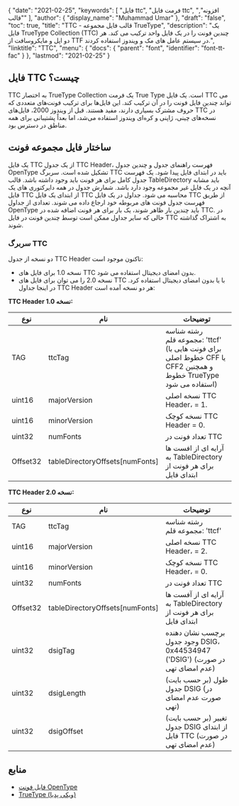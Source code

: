 {
  "date": "2021-02-25",
  "keywords": [
"فایل ttc",
"فرمت فایل ttc",
"افزونه",
"قالب"
],
  "author": {
    "display_name": "Muhammad Umar"
},
  "draft": "false",
  "toc": true,
  "title": "TTC - قالب فایل مجموعه TrueType",
  "description": "یک فایل TrueType Collection (TTC) چندین فونت را در یک فایل واحد ترکیب می کند. هر دو اپل و مایکروسافت از TTF در سیستم عامل های مک و ویندوز استفاده کردند.",
  "linktitle": "TTC",
  "menu": {
    "docs": {
      "parent": "font",
      "identifier": "font-tt-fac"
}
},
  "lastmod": "2021-02-25"
}

## فایل TTC چیست؟
TTC به اختصار TrueType Collection یک فرمت True Type است. یک فایل TTC می تواند چندین فایل فونت را در آن ترکیب کند. این فایل‌ها برای ترکیب فونت‌های متعددی که حروف مشترک بسیاری دارند، مفید هستند. قبل از ویندوز 2000، فایل‌های TTC در نسخه‌های چینی، ژاپنی و کره‌ای ویندوز استفاده می‌شد، اما بعداً پشتیبانی برای همه مناطق در دسترس بود.


## ساختار فایل مجموعه فونت 
یک فایل TTC از یک جدول TTC Header، فهرست راهنمای جدول و چندین جدول OpenType تشکیل شده است. سربرگ TTC باید در ابتدای فایل پیدا شود. یک فهرست جدول کامل برای هر فونت باید وجود داشته باشد. قالب TableDirectory باید مشابه آنچه در یک فایل غیر مجموعه وجود دارد باشد. شمارش جدول در همه دایرکتوری های یک فایل TTC از ابتدای یک فایل TTC محاسبه می شود.
جداول در یک فایل TTC از طریق فهرست جدول فونت های مربوطه خود ارجاع داده می شوند. تعدادی از جداول OpenType باید چندین بار ظاهر شوند، یک بار برای هر فونت اضافه شده در TTC. در حالی که سایر جداول ممکن است توسط چندین فونت در فایل TTC به اشتراک گذاشته شوند.

### سربرگ TTC
دو نسخه از جدول TTC Header تاکنون موجود است:
- نسخه 1.0 برای فایل های TTC بدون امضای دیجیتال استفاده می شود.
- نسخه 2.0 را می توان برای فایل های TTC با یا بدون امضای دیجیتال استفاده کرد.
در اینجا جداول TTC Header هر دو نسخه آمده است:

**TTC Header نسخه 1.0:**

|نوع|نام|توضیحات|
---|---|---|
|TAG|ttcTag|رشته شناسه مجموعه قلم: 'ttcf' (برای فونت هایی با خطوط اصلی CFF یا CFF2 و همچنین خطوط TrueType استفاده می شود)|
|uint16|majorVersion|نسخه اصلی TTC Header، = 1.|
|uint16|minorVersion|نسخه کوچک TTC Header = 0.|
|uint32|numFonts|تعداد فونت در TTC|
|Offset32|tableDirectoryOffsets[numFonts]|آرایه ای از افست ها به TableDirectory برای هر فونت از ابتدای فایل|

**TTC Header نسخه 2.0:**

|نوع|نام|توضیحات|
---|---|---|
|TAG|ttcTag |رشته شناسه مجموعه قلم: 'ttcf'|
|uint16| majorVersion |نسخه اصلی TTC Header، = 2.|
|uint16| minorVersion |نسخه کوچک TTC Header، = 0.|
|uint32| numFonts |تعداد فونت در TTC|
|Offset32| tableDirectoryOffsets[numFonts] |آرایه ای از آفست ها به TableDirectory برای هر فونت از ابتدای فایل|
|uint32| dsigTag |برچسب نشان دهنده وجود جدول DSIG، 0x44534947 ('DSIG') (در صورت عدم امضای تهی)|
|uint32| dsigLength |طول (بر حسب بایت) جدول DSIG (در صورت عدم امضای تهی)|
|uint32| dsigOffset |تغییر (بر حسب بایت) جدول DSIG از ابتدای فایل TTC (در صورت عدم امضای تهی)|

## منابع
 * [فایل فونت OpenType](https://learn.microsoft.com/en-us/typography/opentype/spec/otff)
 * [TrueType (ویکی پدیا)](https://en.wikipedia.org/wiki/TrueType)

